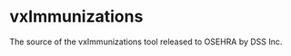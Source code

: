vxImmunizations
===============

The source of the vxImmunizations tool released to OSEHRA by DSS Inc.
